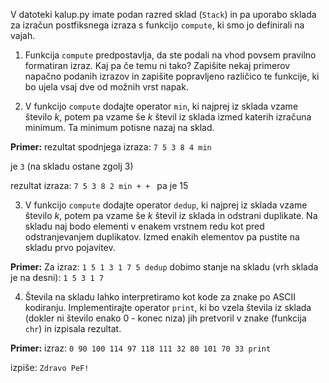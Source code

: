 V datoteki kalup.py imate podan razred sklad  (`Stack`) in pa uporabo sklada za izračun postfiksnega izraza s funkcijo `compute`, ki smo jo definirali na vajah.


1. Funkcija `compute` predpostavlja, da ste podali na vhod povsem pravilno formatiran izraz. Kaj pa če temu ni tako? Zapišite nekaj primerov napačno podanih izrazov in zapišite popravljeno različico te funkcije, ki bo ujela vsaj dve od možnih vrst napak.

2. V funkcijo `compute` dodajte operator `min`, ki najprej iz sklada vzame število $k$, potem pa vzame še $k$ števil iz sklada izmed katerih izračuna minimum. Ta minimum potisne nazaj na sklad.

**Primer:** rezultat spodnjega izraza:
`7 5 3 8 4 min `

je `3` (na skladu ostane zgolj 3)

rezultat izraza:
`7 5 3 8 2 min + + ` pa je 15

3. V funkcijo `compute` dodajte operator `dedup`, ki najprej iz sklada vzame število $k$, potem pa vzame še $k$ števil iz sklada in odstrani duplikate. Na skladu naj bodo elementi v enakem vrstnem redu kot pred odstranjevanjem duplikatov. Izmed enakih elementov pa pustite na skladu prvo pojavitev.


**Primer:** Za izraz:
`1 5 1 3 1 7 5 dedup`
dobimo stanje na skladu (vrh sklada je na desni):
`1 5 3 1 7`


4. Števila na skladu lahko  interpretiramo kot kode za znake po ASCII kodiranju. Implementirajte operator `print`, ki bo vzela števila iz sklada (dokler ni število enako 0 - konec niza) jih pretvoril v znake (funkcija `chr`) in izpisala rezultat.

**Primer:** izraz:
    `0 90 100 114 97 118 111 32 80 101 70 33 print`

izpiše:
`Zdravo PeF!`

